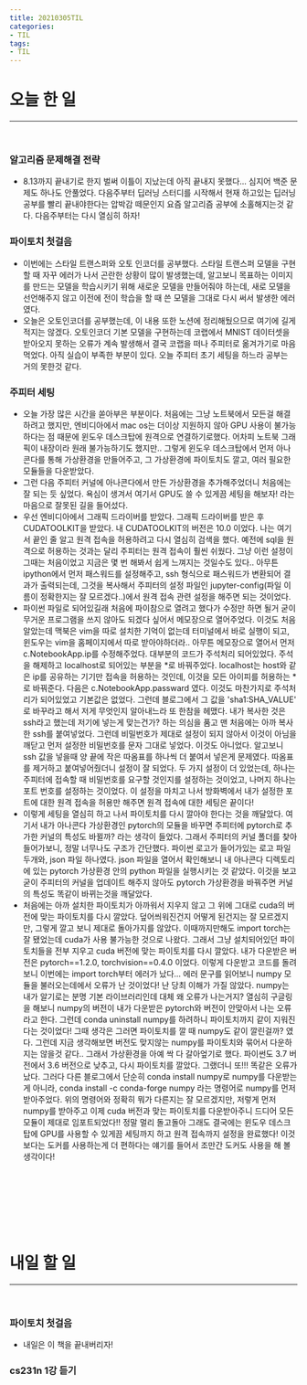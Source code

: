 ```yaml
---
title: 20210305TIL 
categories: 
- TIL
tags: 
- TIL
---
```


# 오늘 한 일 
-----
<br/> 

### 알고리즘 문제해결 전략 
- 8.13까지 끝내기로 한지 벌써 이틀이 지났는데 아직 끝내지 못했다... 심지어 백준 문제도 하나도 안풀었다. 다음주부터 딥러닝 스터디를 시작해서 현재 하고있는 딥러닝 공부를 빨리 끝내야한다는 압박감 떼문인지 요즘 알고리즘 공부에 소홀해지는것 같다. 다음주부터는 다시 열심히 하자! 


### 파이토치 첫걸음  
- 이번에는 스타일 트랜스퍼와 오토 인코더를 공부했다. 스타일 트랜스퍼 모델을 구현할 때 자꾸 에러가 나서 곤란한 상황이 많이 발생했는데, 알고보니 목표하는 이미지를 만드는 모델을 학습시키기 위해 새로운 모델을 만들어줘야 하는데, 새로 모델을 선언해주지 않고 이전에 전이 학습을 할 때 쓴 모델을 그대로 다시 써서 발생한 에러였다. 
- 오늘은 오토인코더를 공부했는데, 이 내용 또한 노션에 정리해뒀으므로 여기에 길게 적지는 않겠다. 오토인코더 기본 모델을 구현하는데 코랩에서 MNIST 데이터셋을 받아오지 못하는 오류가 계속 발생해서 결국 코랩을 떠나 주피터로 옮겨가기로 마음먹었다. 아직 실습이 부족한 부분이 있다. 오늘 주피터 초기 세팅을 하느라 공부는 거의 못한것 같다. 

### 주피터 세팅 
- 오늘 가장 많은 시간을 쏟아부은 부분이다. 처음에는 그냥 노트북에서 모든걸 해결하려고 했지만, 엔비디아에서 mac os는 더이상 지원하지 않아 GPU 사용이 불가능하다는 점 때문에 윈도우 데스크탑에 원격으로 연결하기로했다. 어차피 노트북 그래픽이 내장이라 원래 불가능하기도 했지만.. 그렇게 윈도우 데스크탑에서 먼저 아나콘다를 통해 가상환경을 만들어주고, 그 가상환경에 파이토치도 깔고, 여러 필요한 모듈들을 다운받았다. 
- 그런 다음 주피터 커널에 아나콘다에서 만든 가상환경을 추가해주었더니 처음에는 잘 되는 듯 싶었다. 욕심이 생겨서 여기서 GPU도 쓸 수 있게끔 세팅을 해보자! 라는 마음으로 잘못된 길을 들어섰다. 
- 우선 엔비디아에서 그래픽 드라이버를 받았다. 그래픽 드라이버를 받은 후 CUDATOOLKIT을 받았다. 내 CUDATOOLKIT의 버전은 10.0 이었다. 나는 여기서 끝인 줄 알고 원격 접속을 허용하려고 다시 열심히 검색을 했다. 예전에 sql을 원격으로 허용하는 것과는 달리 주피터는 원격 접속이 훨씬 쉬웠다. 그냥 이런 설정이 그때는 처음이었고 지금은 몇 번 해봐서 쉽게 느껴지는 것일수도 있다.. 아무튼 ipython에서 먼저 패스워드를 설정해주고, ssh 형식으로 패스워드가 변환되어 결과가 출력되는데, 그것을 복사해서 주피터의 설정 파일인 jupyter-config(파일 이름이 정확한지는 잘 모르겠다..)에서 원격 접속 관련 설정을 해주면 되는 것이었다. 
- 파이썬 파일로 되어있길래 처음에 파이참으로 열려고 했다가 수정만 하면 될거 굳이 무거운 프로그램을 쓰지 않아도 되겠다 싶어서 메모장으로 열어주었다. 이것도 처음 알았는데 맥북은 vim을 따로 설치한 기억이 없는데 터미널에서 바로 실행이 되고, 윈도우는 vim을 홈페이지에서 따로 받아야하더라.. 아무튼 메모장으로 열어서 먼저 c.NotebookApp.ip를 수정해주었다. 대부분의 코드가 주석처리 되어있었다. 주석을 해제하고 localhost로 되어있는 부분을 *로 바꿔주었다. localhost는 host와 같은 ip를 공유하는 기기만 접속을 허용하는 것인데, 이것을 모든 아이피를 허용하는 *로 바꿔준다. 다음은 c.NotebookApp.passward 였다. 이것도 마찬가지로 주석처리가 되어있었고 기본값은 없었다. 그런데 블로그에서 그 값을 'sha1:SHA_VALUE' 로 바꾸라고 해서 저게 무엇인지 알아내느라 또 한참을 헤맸다. 내가 복사한 것은 ssh라고 했는데 저기에 넣는게 맞는건가? 하는 의심을 품고 맨 처음에는 아까 복사한 ssh를 붙여넣었다. 그런데 비밀번호가 제대로 설정이 되지 않아서 이것이 아님을 깨닫고 먼저 설정한 비밀번호를 문자 그대로 넣었다. 이것도 아니었다. 알고보니 ssh 값을 넣을때 양 끝에 작은 따옴표를 하나씩 더 붙여서 넣은게 문제였다. 따옴표를 제거하고 붙여넣어줬더니 설정이 잘 되었다. 두 가지 설정이 더 있었는데, 하나는 주피터에 접속할 때 비밀번호를 요구할 것인지를 설정하는 것이었고, 나머지 하나는 포트 번호를 설정하는 것이었다. 이 설정을 마치고 나서 방화벽에서 내가 설정한 포트에 대한 원격 접속을 허용만 해주면 원격 접속에 대한 세팅은 끝이다! 
- 이렇게 세팅을 열심히 하고 나서 파이토치를 다시 깔아야 한다는 것을 깨달았다. 여기서 내가 아나콘다 가상환경인 pytorch의 모듈을 바꾸면 주피터에 pytorch로 추가한 커널의 특성도 바뀔까? 라는 생각이 들었다. 그래서 주피터의 커널 폴더를 찾아 들어가보니, 정말 너무나도 구조가 간단했다. 파이썬 로고가 들어가있는 로고 파일 두개와, json 파일 하나였다. json 파일을 열어서 확인해보니 내 아나콘다 디렉토리에 있는 pytorch 가상환경 안의 python 파일을 실행시키는 것 같았다. 이것을 보고 굳이 주피터의 커널을 업데이트 해주지 않아도 pytorch 가상환경을 바꿔주면 커널의 특성도 똑같이 바뀌는것을 깨달았다. 
- 처음에는 아까 설치한 파이토치가 아까워서 지우지 않고 그 위에 그대로 cuda의 버전에 맞는 파이토치를 다시 깔았다. 덮어씌워진건지 어떻게 된건지는 잘 모르겠지만, 그렇게 깔고 보니 제대로 돌아가지를 않았다. 이때까지만해도 import torch는 잘 됐었는데 cuda가 사용 불가능한 것으로 나왔다. 그래서 그냥 설치되어있던 파이토치들을 전부 지우고 cuda 버전에 맞는 파이토치를 다시 깔았다. 내가 다운받은 버전은 pytorch==1.2.0, torchvision==0.4.0 이었다. 이렇게 다운받고 코드를 돌려보니 이번에는 import torch부터 에러가 났다... 에러 문구를 읽어보니 numpy 모듈을 불러오는데에서 오류가 난 것이었다! 난 당최 이해가 가질 않았다. numpy는 내가 알기로는 분명 기본 라이브러리인데 대체 왜 오류가 나는거지? 열심히 구글링을 해보니 numpy의 버전이 내가 다운받은 pytorch와 버전이 안맞아서 나는 오류라고 한다. 그런데 conda uninstall numpy를 하려하니 파이토치까지 같이 지워진다는 것이었다! 그때 생각은 그러면 파이토치를 깔 때 numpy도 같이 깔린걸까? 였다. 그런데 지금 생각해보면 버전도 맞지않는 numpy를 파이토치와 묶어서 다운하지는 않을것 같다.. 그래서 가상환경을 아예 싹 다 갈아엎기로 했다. 파이썬도 3.7 버전에서 3.6 버전으로 낮추고, 다시 파이토치를 깔았다. 그랬더니 또!!! 똑같은 오류가 났다. 그러다 다른 블로그에서 단순히 conda install numpy로 numpy를 다운받는게 아니라, conda install  -c conda-forge numpy 라는 명령어로 numpy를 먼저 받아주었다. 위의 명령어와 정확히 뭐가 다른지는 잘 모르겠지만, 저렇게 먼저 numpy를 받아주고 이제 cuda 버전과 맞는 파이토치를 다운받아주니 드디어 모든 모듈이 제대로 임포트되었다!! 정말 멀리 돌고돌아 그래도 결국에는 윈도우 데스크탑에 GPU를 사용할 수 있게끔 세팅까지 하고 원격 접속까지 설정을 완료했다! 이것보다는 도커를 사용하는게 더 편하다는 얘기를 들어서 조만간 도커도 사용을 해 볼 생각이다! 



<br/><br/><br/><br/><br/><br/>

# 내일 할 일 
-----
<br/>

### 파이토치 첫걸음 
- 내일은 이 책을 끝내버리자! 

### cs231n 1강 듣기 